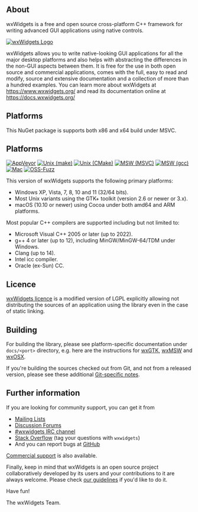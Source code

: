 About
-----

wxWidgets is a free and open source cross-platform C++ framework
for writing advanced GUI applications using native controls.

[![wxWidgets Logo](https://www.wxwidgets.org/assets/img/header-logo.png)](https://www.wxwidgets.org/)

wxWidgets allows you to write native-looking GUI applications for
all the major desktop platforms and also helps with abstracting
the differences in the non-GUI aspects between them. It is free
for the use in both open source and commercial applications, comes
with the full, easy to read and modify, source and extensive
documentation and a collection of more than a hundred examples.
You can learn more about wxWidgets at https://www.wxwidgets.org/
and read its documentation online at https://docs.wxwidgets.org/

Platforms
---------

This NuGet package is supports both x86 and x64 build under MSVC.

Platforms
---------

[![AppVeyor](https://img.shields.io/appveyor/build/wxWidgets/wxWidgets/master?label=AppVeyor&logo=appveyor)](https://ci.appveyor.com/project/wxWidgets/wxwidgets)
[![Unix (make)](https://github.com/wxWidgets/wxWidgets/actions/workflows/ci.yml/badge.svg)](https://github.com/wxWidgets/wxWidgets/actions/workflows/ci.yml)
[![Unix (CMake)](https://github.com/wxWidgets/wxWidgets/actions/workflows/ci_cmake.yml/badge.svg)](https://github.com/wxWidgets/wxWidgets/actions/workflows/ci_cmake.yml)
[![MSW (MSVC)](https://github.com/wxWidgets/wxWidgets/actions/workflows/ci_msw.yml/badge.svg)](https://github.com/wxWidgets/wxWidgets/actions/workflows/ci_msw.yml)
[![MSW (gcc)](https://github.com/wxWidgets/wxWidgets/actions/workflows/ci_msw_cross.yml/badge.svg)](https://github.com/wxWidgets/wxWidgets/actions/workflows/ci_msw_cross.yml)
[![Mac](https://github.com/wxWidgets/wxWidgets/actions/workflows/ci_mac.yml/badge.svg)](https://github.com/wxWidgets/wxWidgets/actions/workflows/ci_mac.yml)
[![OSS-Fuzz](https://oss-fuzz-build-logs.storage.googleapis.com/badges/wxwidgets.svg)](https://bugs.chromium.org/p/oss-fuzz/issues/list?sort=-opened&can=1&q=proj:wxwidgets)

This version of wxWidgets supports the following primary platforms:

- Windows XP, Vista, 7, 8, 10 and 11 (32/64 bits).
- Most Unix variants using the GTK+ toolkit (version 2.6 or newer or 3.x).
- macOS (10.10 or newer) using Cocoa under both amd64 and ARM platforms.

Most popular C++ compilers are supported including but not limited to:

- Microsoft Visual C++ 2005 or later (up to 2022).
- g++ 4 or later (up to 12), including MinGW/MinGW-64/TDM under Windows.
- Clang (up to 14).
- Intel icc compiler.
- Oracle (ex-Sun) CC.


Licence
-------

[wxWidgets licence](https://github.com/wxWidgets/wxWidgets/blob/master/docs/licence.txt)
is a modified version of LGPL explicitly allowing not distributing the sources
of an application using the library even in the case of static linking.


Building
--------

For building the library, please see platform-specific documentation under
`docs/<port>` directory, e.g. here are the instructions for
[wxGTK](docs/gtk/install.md), [wxMSW](docs/msw/install.md) and
[wxOSX](docs/osx/install.md).

If you're building the sources checked out from Git, and not from a released
version, please see these additional [Git-specific notes](README-GIT.md).


Further information
-------------------

If you are looking for community support, you can get it from

- [Mailing Lists](https://www.wxwidgets.org/support/mailing-lists/)
- [Discussion Forums](https://forums.wxwidgets.org/)
- [#wxwidgets IRC channel](https://www.wxwidgets.org/support/irc/)
- [Stack Overflow](https://stackoverflow.com/questions/tagged/wxwidgets)
  (tag your questions with `wxwidgets`)
- And you can report bugs at [GitHub](https://github.com/wxWidgets/wxWidgets/issues/new/choose)

[Commercial support](https://www.wxwidgets.org/support/commercial/) is also
available.

Finally, keep in mind that wxWidgets is an open source project collaboratively
developed by its users and your contributions to it are always welcome. Please
check [our guidelines](.github/CONTRIBUTING.md) if you'd like to do it.


Have fun!

The wxWidgets Team.
